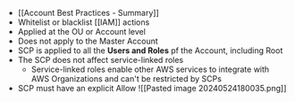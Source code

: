 - [[Account Best Practices - Summary]]
- Whitelist or blacklist [[IAM]] actions
- Applied at the OU or Account level
- Does not apply to the Master Account
- SCP is applied to all the **Users and Roles** pf the Account, including Root
- The SCP does not affect service-linked roles
	- Service-linked roles enable other AWS services to integrate with AWS Organizations and can't be restricted by SCPs
- SCP must have an explicit Allow
![[Pasted image 20240524180035.png]]
